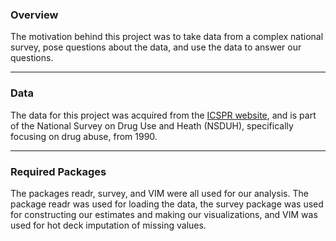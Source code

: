 ### Overview
The motivation behind this project was to take data from a complex national survey, pose questions about the data, and use the data to answer our questions.
___
### Data
The data for this project was acquired from the [ICSPR website](https://www.icpsr.umich.edu/web/ICPSR/studies/9833/summary?fbclid=IwAR30t8KImNd5QorUaLWMCtsQydUTweSdFoIJPyNR92hXwBHy9XKtiCnSg1Y), and is part of the National Survey on Drug Use and Heath (NSDUH), specifically focusing on drug abuse, from 1990.

___
### Required Packages
The packages readr, survey, and VIM were all used for our analysis. The package readr was used for loading the data, the survey package was used for constructing our estimates and making our visualizations, and VIM was used for hot deck imputation of missing values.